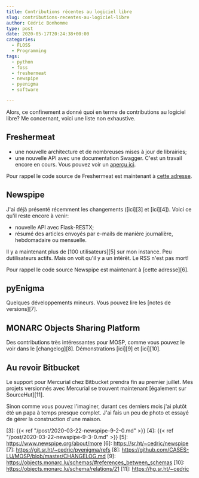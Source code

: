```yaml
---
title: Contributions récentes au logiciel libre
slug: contributions-recentes-au-logiciel-libre
author: Cédric Bonhomme
type: post
date: 2020-05-17T20:24:38+00:00
categories:
  - FLOSS
  - Programming
tags:
  - python
  - foss
  - freshermeat
  - newspipe
  - pyenigma
  - software

---
```

Alors, ce confinement a donné quoi en terme de contributions au logiciel libre?
Me concernant, voici une liste non exhaustive.

## Freshermeat

- une nouvelle architecture et de nombreuses mises à jour de librairies;
- une nouvelle API avec une documentation Swagger.
  C'est un travail encore en cours. Vous pouvez voir un [aperçu ici][1].

Pour rappel le code source de Freshermeat est maintenant à [cette adresse][2].


## Newspipe

J'ai déjà présenté récemment les changements ([ici][3] et [ici][4]).
Voici ce qu'il reste encore à venir:

- nouvelle API avec Flask-RESTX;
- résumé des articles envoyés par e-mails de manière journalière, hebdomadaire ou mensuelle.

Il y a maintenant plus de [100 utilisateurs][5] sur mon instance.
Peu dutilisateurs actifs. Mais on voit qu'il y a un intérêt. Le RSS n'est pas mort!

Pour rappel le code source Newspipe est maintenant à [cette adresse][6].


## pyEnigma

Quelques développements mineurs. Vous pouvez lire les [notes de versions][7].


## MONARC Objects Sharing Platform

Des contributions très intéressantes pour MOSP, comme vous pouvez le voir dans
le [changelog][8]. Démonstrations [ici][9] et [ici][10].


## Au revoir Bitbucket

Le support pour Mercurial chez Bitbucket prendra fin au premier juillet.
Mes projets versionnés avec Mercurial se trouvent maintenant
[également sur SourceHut][11].

Sinon comme vous pouvez l'imaginer, durant ces derniers mois j'ai plutôt été un
papa à temps presque complet. J'ai fais un peu de photo et essayé de gérer la
construction d'une maison.

 [1]: https://open-source-security-software.net/api/v2
 [2]: https://sr.ht/~cedric/freshermeat
 [3]: {{< ref "/post/2020-03-22-newspipe-9-2-0.md" >}}
 [4]: {{< ref "/post/2020-03-22-newspipe-9-3-0.md" >}}
 [5]: https://www.newspipe.org/about/more
 [6]: https://sr.ht/~cedric/newspipe
 [7]: https://git.sr.ht/~cedric/pyenigma/refs
 [8]: https://github.com/CASES-LU/MOSP/blob/master/CHANGELOG.md
 [9]: https://objects.monarc.lu/schemas/#references_between_schemas
 [10]: https://objects.monarc.lu/schema/relations/21
 [11]: https://hg.sr.ht/~cedric
